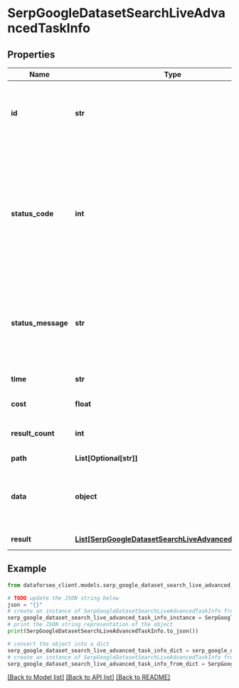# SerpGoogleDatasetSearchLiveAdvancedTaskInfo


## Properties

Name | Type | Description | Notes
------------ | ------------- | ------------- | -------------
**id** | **str** | task identifier unique task identifier in our system in the UUID format | [optional] 
**status_code** | **int** | status code of the task generated by DataForSEO, can be within the following range: 10000-60000 you can find the full list of the response codes here | [optional] 
**status_message** | **str** | informational message of the task you can find the full list of general informational messages here | [optional] 
**time** | **str** | execution time, seconds | [optional] 
**cost** | **float** | total tasks cost, USD | [optional] 
**result_count** | **int** | number of elements in the result array | [optional] 
**path** | **List[Optional[str]]** | URL path | [optional] 
**data** | **object** | contains the same parameters that you specified in the POST request | [optional] 
**result** | [**List[SerpGoogleDatasetSearchLiveAdvancedResultInfo]**](SerpGoogleDatasetSearchLiveAdvancedResultInfo.md) | array of results | [optional] 

## Example

```python
from dataforseo_client.models.serp_google_dataset_search_live_advanced_task_info import SerpGoogleDatasetSearchLiveAdvancedTaskInfo

# TODO update the JSON string below
json = "{}"
# create an instance of SerpGoogleDatasetSearchLiveAdvancedTaskInfo from a JSON string
serp_google_dataset_search_live_advanced_task_info_instance = SerpGoogleDatasetSearchLiveAdvancedTaskInfo.from_json(json)
# print the JSON string representation of the object
print(SerpGoogleDatasetSearchLiveAdvancedTaskInfo.to_json())

# convert the object into a dict
serp_google_dataset_search_live_advanced_task_info_dict = serp_google_dataset_search_live_advanced_task_info_instance.to_dict()
# create an instance of SerpGoogleDatasetSearchLiveAdvancedTaskInfo from a dict
serp_google_dataset_search_live_advanced_task_info_from_dict = SerpGoogleDatasetSearchLiveAdvancedTaskInfo.from_dict(serp_google_dataset_search_live_advanced_task_info_dict)
```
[[Back to Model list]](../README.md#documentation-for-models) [[Back to API list]](../README.md#documentation-for-api-endpoints) [[Back to README]](../README.md)


